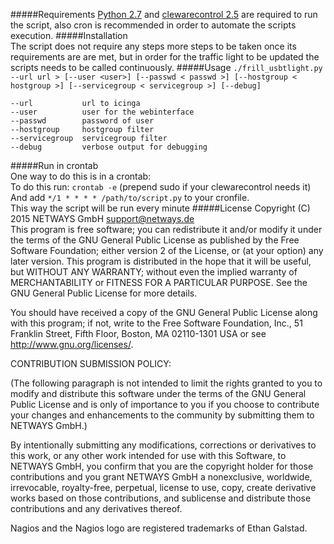 #####Requirements
[Python 2.7](https://www.python.org/downloads/) and [clewarecontrol 2.5](http://www.vanheusden.com/clewarecontrol/) are required to run the script, also cron is recommended in order to automate the scripts execution.
#####Installation  
The script does not require any steps more steps to be taken once its requirements are are met, but in order for the traffic light to be updated the scripts needs to be called continuously.
#####Usage
`./frill_usbtlight.py --url url > [--user <user>] [--passwd < passwd >] [--hostgroup < hostgroup >] [--servicegroup < servicegroup >] [--debug]`

    --url           url to icinga
    --user          user for the webinterface
    --passwd        password of user
    --hostgroup     hostgroup filter
    --servicegroup  servicegroup filter
    --debug         verbose output for debugging
#####Run in crontab  
One way to do this is in a crontab:  
To do this run: `crontab -e`  (prepend sudo if your clewarecontrol needs it)  
And add `*/1 * * * * /path/to/script.py` to your cronfile.  
This way the script will be run every minute
#####License
Copyright (C) 2015 NETWAYS GmbH <support@netways.de>  
This program is free software; you can redistribute it and/or modify
it under the terms of the GNU General Public License as published by
the Free Software Foundation; either version 2 of the License, or
(at your option) any later version.
This program is distributed in the hope that it will be useful,
but WITHOUT ANY WARRANTY; without even the implied warranty of
MERCHANTABILITY or FITNESS FOR A PARTICULAR PURPOSE. See the
GNU General Public License for more details.

You should have received a copy of the GNU General Public License along
with this program; if not, write to the Free Software Foundation, Inc.,
51 Franklin Street, Fifth Floor, Boston, MA 02110-1301 USA
or see <http://www.gnu.org/licenses/>.

CONTRIBUTION SUBMISSION POLICY:

(The following paragraph is not intended to limit the rights granted
to you to modify and distribute this software under the terms of
the GNU General Public License and is only of importance to you if
you choose to contribute your changes and enhancements to the
community by submitting them to NETWAYS GmbH.)

By intentionally submitting any modifications, corrections or
derivatives to this work, or any other work intended for use with
this Software, to NETWAYS GmbH, you confirm that
you are the copyright holder for those contributions and you grant
NETWAYS GmbH a nonexclusive, worldwide, irrevocable,
royalty-free, perpetual, license to use, copy, create derivative
works based on those contributions, and sublicense and distribute
those contributions and any derivatives thereof.

Nagios and the Nagios logo are registered trademarks of Ethan Galstad.
